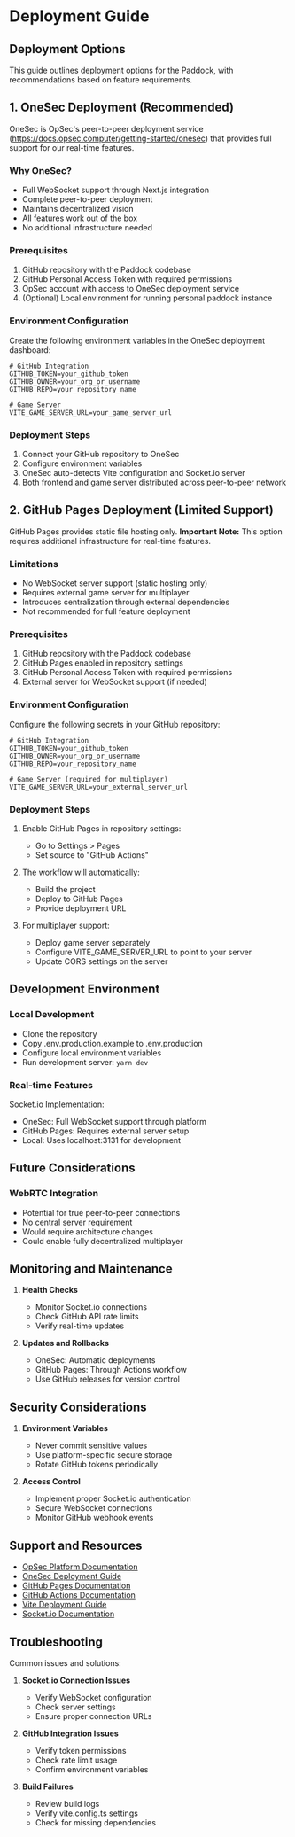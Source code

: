 # Deployment Guide

## Deployment Options

This guide outlines deployment options for the Paddock, with recommendations based on feature requirements.

## 1. OneSec Deployment (Recommended)

OneSec is OpSec's peer-to-peer deployment service (https://docs.opsec.computer/getting-started/onesec) that provides full support for our real-time features.

### Why OneSec?

- Full WebSocket support through Next.js integration
- Complete peer-to-peer deployment
- Maintains decentralized vision
- All features work out of the box
- No additional infrastructure needed

### Prerequisites

1. GitHub repository with the Paddock codebase
2. GitHub Personal Access Token with required permissions
3. OpSec account with access to OneSec deployment service
4. (Optional) Local environment for running personal paddock instance

### Environment Configuration

Create the following environment variables in the OneSec deployment dashboard:

```env
# GitHub Integration
GITHUB_TOKEN=your_github_token
GITHUB_OWNER=your_org_or_username
GITHUB_REPO=your_repository_name

# Game Server
VITE_GAME_SERVER_URL=your_game_server_url
```

### Deployment Steps

1. Connect your GitHub repository to OneSec
2. Configure environment variables
3. OneSec auto-detects Vite configuration and Socket.io server
4. Both frontend and game server distributed across peer-to-peer network

## 2. GitHub Pages Deployment (Limited Support)

GitHub Pages provides static file hosting only. **Important Note:** This option requires additional infrastructure for real-time features.

### Limitations

- No WebSocket server support (static hosting only)
- Requires external game server for multiplayer
- Introduces centralization through external dependencies
- Not recommended for full feature deployment

### Prerequisites

1. GitHub repository with the Paddock codebase
2. GitHub Pages enabled in repository settings
3. GitHub Personal Access Token with required permissions
4. External server for WebSocket support (if needed)

### Environment Configuration

Configure the following secrets in your GitHub repository:

```env
# GitHub Integration
GITHUB_TOKEN=your_github_token
GITHUB_OWNER=your_org_or_username
GITHUB_REPO=your_repository_name

# Game Server (required for multiplayer)
VITE_GAME_SERVER_URL=your_external_server_url
```

### Deployment Steps

1. Enable GitHub Pages in repository settings:
   - Go to Settings > Pages
   - Set source to "GitHub Actions"

2. The workflow will automatically:
   - Build the project
   - Deploy to GitHub Pages
   - Provide deployment URL

3. For multiplayer support:
   - Deploy game server separately
   - Configure VITE_GAME_SERVER_URL to point to your server
   - Update CORS settings on the server

## Development Environment

### Local Development
- Clone the repository
- Copy .env.production.example to .env.production
- Configure local environment variables
- Run development server: `yarn dev`

### Real-time Features

Socket.io Implementation:
- OneSec: Full WebSocket support through platform
- GitHub Pages: Requires external server setup
- Local: Uses localhost:3131 for development

## Future Considerations

### WebRTC Integration
- Potential for true peer-to-peer connections
- No central server requirement
- Would require architecture changes
- Could enable fully decentralized multiplayer

## Monitoring and Maintenance

1. **Health Checks**
   - Monitor Socket.io connections
   - Check GitHub API rate limits
   - Verify real-time updates

2. **Updates and Rollbacks**
   - OneSec: Automatic deployments
   - GitHub Pages: Through Actions workflow
   - Use GitHub releases for version control

## Security Considerations

1. **Environment Variables**
   - Never commit sensitive values
   - Use platform-specific secure storage
   - Rotate GitHub tokens periodically

2. **Access Control**
   - Implement proper Socket.io authentication
   - Secure WebSocket connections
   - Monitor GitHub webhook events

## Support and Resources

- [OpSec Platform Documentation](https://www.opsec.computer/docs)
- [OneSec Deployment Guide](https://docs.opsec.computer/getting-started/onesec)
- [GitHub Pages Documentation](https://docs.github.com/en/pages)
- [GitHub Actions Documentation](https://docs.github.com/en/actions)
- [Vite Deployment Guide](https://vitejs.dev/guide/build.html)
- [Socket.io Documentation](https://socket.io/docs/v4)

## Troubleshooting

Common issues and solutions:

1. **Socket.io Connection Issues**
   - Verify WebSocket configuration
   - Check server settings
   - Ensure proper connection URLs

2. **GitHub Integration Issues**
   - Verify token permissions
   - Check rate limit usage
   - Confirm environment variables

3. **Build Failures**
   - Review build logs
   - Verify vite.config.ts settings
   - Check for missing dependencies